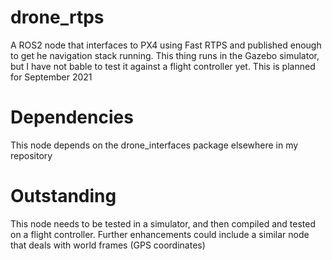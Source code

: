 # drone_rtps
A ROS2 node that interfaces to PX4 using Fast RTPS and published enough to get he navigation stack running.
This thing runs in the Gazebo simulator, but I have not bable to test it against a flight controller yet.  This is planned for September 2021

# Dependencies
This node depends on the drone_interfaces package elsewhere in my repository

# Outstanding
This node needs to be tested in a simulator, and then compiled and tested on a flight controller.
Further enhancements could include a similar node that deals with world frames (GPS coordinates)
